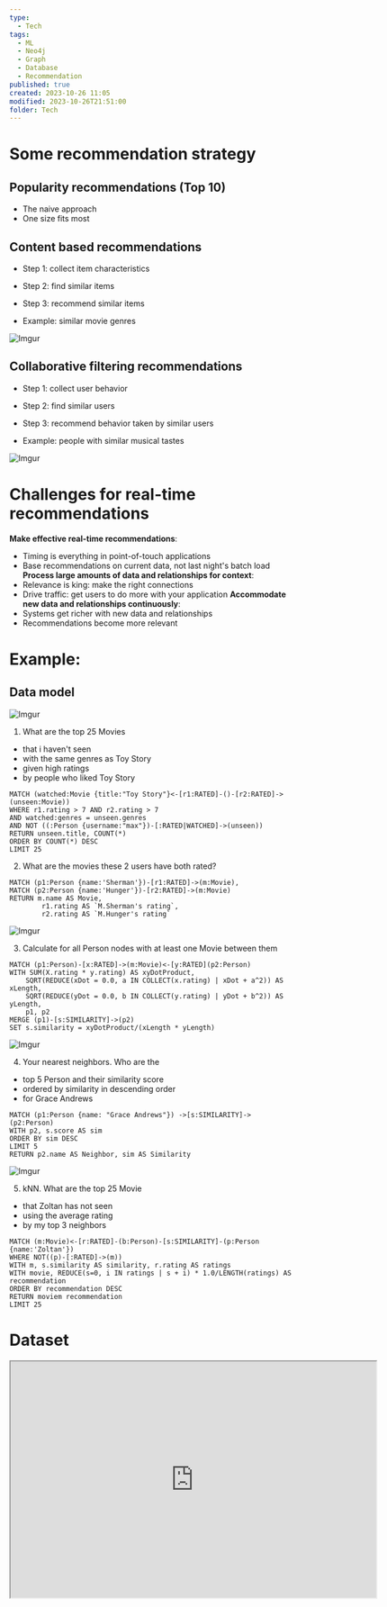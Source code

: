 ```yaml
---
type:
  - Tech
tags:
  - ML
  - Neo4j
  - Graph
  - Database
  - Recommendation
published: true
created: 2023-10-26 11:05
modified: 2023-10-26T21:51:00
folder: Tech
---
```

# Some recommendation strategy
## Popularity recommendations (Top 10)
- The naive approach
- One size fits most
## Content based recommendations
- Step 1: collect item characteristics
- Step 2: find similar items
- Step 3: recommend similar items

- Example: similar movie genres

![Imgur](https://i.imgur.com/Bwso0UN.png)

## Collaborative filtering recommendations
- Step 1: collect user behavior
- Step 2: find similar users
- Step 3: recommend behavior taken by similar users

- Example: people with similar musical tastes

![Imgur](https://i.imgur.com/hnnP6UC.png)

# Challenges for real-time recommendations
**Make effective real-time recommendations**:
- Timing is everything in point-of-touch applications
- Base recommendations on current data, not last night's batch load
**Process large amounts of data and relationships for context**:
- Relevance is king: make the right connections
- Drive traffic: get users to do more with your application
**Accommodate new data and relationships continuously**:
- Systems get richer with new data and relationships
- Recommendations become more relevant

# Example:
## Data model
![Imgur](https://i.imgur.com/9bn0kKJ.png)

1. What are the top 25 Movies
- that i haven't seen
- with the same genres as Toy Story
- given high ratings
- by people who liked Toy Story

```Cypher
MATCH (watched:Movie {title:"Toy Story"}<-[r1:RATED]-()-[r2:RATED]->(unseen:Movie))
WHERE r1.rating > 7 AND r2.rating > 7
AND watched:genres = unseen.genres
AND NOT ((:Person {username:"max"})-[:RATED|WATCHED]->(unseen))
RETURN unseen.title, COUNT(*)
ORDER BY COUNT(*) DESC
LIMIT 25
```

2. What are the movies these 2 users have both rated?
```Cypher
MATCH (p1:Person {name:'Sherman'})-[r1:RATED]->(m:Movie),
MATCH (p2:Person {name:'Hunger'})-[r2:RATED]->(m:Movie)
RETURN m.name AS Movie,
		r1.rating AS `M.Sherman's rating`,
		r2.rating AS `M.Hunger's rating`
```

![Imgur](https://i.imgur.com/D4JzlyH.png)

3. Calculate for all Person nodes with at least one Movie between them
```Cypher
MATCH (p1:Person)-[x:RATED]->(m:Movie)<-[y:RATED](p2:Person)
WITH SUM(X.rating * y.rating) AS xyDotProduct,
	SQRT(REDUCE(xDot = 0.0, a IN COLLECT(x.rating) | xDot + a^2)) AS xLength,
	SQRT(REDUCE(yDot = 0.0, b IN COLLECT(y.rating) | yDot + b^2)) AS yLength,
	p1, p2
MERGE (p1)-[s:SIMILARITY]->(p2)
SET s.similarity = xyDotProduct/(xLength * yLength)
```


![Imgur](https://i.imgur.com/XzwdKXN.png)

4. Your nearest neighbors. Who are the
- top 5 Person and their similarity score
- ordered by similarity in descending order
- for Grace Andrews

```Cypher
MATCH (p1:Person {name: "Grace Andrews"}) ->[s:SIMILARITY]->(p2:Person)
WITH p2, s.score AS sim
ORDER BY sim DESC
LIMIT 5
RETURN p2.name AS Neighbor, sim AS Similarity
```
![Imgur](https://i.imgur.com/ry79iWF.png)

5. kNN. What are the top 25 Movie
- that Zoltan has not seen
- using the average rating
- by my top 3 neighbors

```Cypher
MATCH (m:Movie)<-[r:RATED]-(b:Person)-[s:SIMILARITY]-(p:Person {name:'Zoltan'})
WHERE NOT((p)-[:RATED]->(m))
WITH m, s.similarity AS similarity, r.rating AS ratings
WITH movie, REDUCE(s=0, i IN ratings | s + i) * 1.0/LENGTH(ratings) AS recommendation
ORDER BY recommendation DESC
RETURN moviem recommendation
LIMIT 25
```

# Dataset
<iframe
	height=420
	width=650
	src="https://github.com/caserec/Datasets-for-Recommender-Systems">
	
</iframe>
